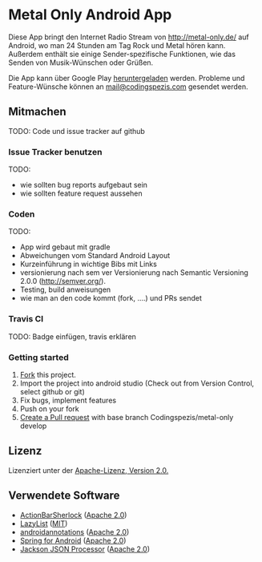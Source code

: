 # Metal Only Android App

Diese App bringt den Internet Radio Stream von http://metal-only.de/ auf Android, wo man 24 Stunden am Tag Rock und Metal hören kann. Außerdem enthält sie einige Sender-spezifische Funktionen, wie das Senden von Musik-Wünschen oder Grüßen.

Die App kann über Google Play [heruntergeladen][11] werden. Probleme und Feature-Wünsche können an mail@codingspezis.com gesendet werden.

## Mitmachen

TODO: Code und issue tracker auf github

### Issue Tracker benutzen

TODO:
 * wie sollten bug reports aufgebaut sein
 * wie sollten feature request aussehen

### Coden

TODO: 
 * App wird gebaut mit gradle
 * Abweichungen vom Standard Android Layout
 * Kurzeinführung in wichtige Bibs mit Links
 * versionierung nach sem ver Versionierung nach Semantic Versioning 2.0.0 (http://semver.org/).
 * Testing, build anweisungen
 * wie man an den code kommt (fork, ....) und PRs sendet
 
### Travis CI

 TODO: Badge einfügen, travis erklären
### Getting started


 1. [Fork](https://help.github.com/articles/fork-a-repo/) this project.
 2. Import the project into android studio (Check out from Version Control, select github or git)
 3. Fix bugs, implement features
 4. Push on your fork
 5. [Create a Pull request](https://help.github.com/articles/creating-a-pull-request/) with base branch Codingspezis/metal-only develop
 


## Lizenz

Lizenziert unter der [Apache-Lizenz, Version 2.0.](https://github.com/Codingspezis/metal-only/blob/master/LICENSE.txt)

Verwendete Software
-------------------

* [ActionBarSherlock][3] ([Apache 2.0][6])
* [LazyList][4] ([MIT][7])
* [androidannotations][5] ([Apache 2.0][6])
* [Spring for Android][9] ([Apache 2.0][6])
* [Jackson JSON Processor][10] ([Apache 2.0][6])
 
[3]: https://github.com/JakeWharton/ActionBarSherlock/                "ActionBarSherlock"
[4]: https://www.github.com/thest1/LazyList/                          "LazyList"
[5]: https://github.com/excilys/androidannotations/                   "androidannotations"
[6]: http://www.apache.org/licenses/LICENSE-2.0.htlm                  "Apache 2.0"
[7]: http://opensource.org/licenses/MIT                               "MIT"
[8]: http://www.gnu.org/licenses/lgpl.html                            "LGPL"
[9]: http://projects.spring.io/spring-android/                        "Spring for Android"
[10]: http://wiki.fasterxml.com/JacksonHome                           "Jackson JSON Processor"
[11]: https://play.google.com/store/apps/details?id=com.codingspezis.android.metalonly.player "Metal Only App"
